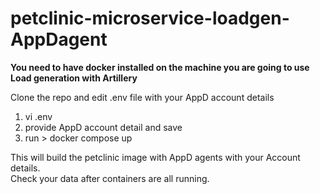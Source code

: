 # petclinic-microservice-loadgen-AppDagent


**You need to have docker installed on the machine you are going to use**
              **Load generation with Artillery**

Clone the repo and edit .env file with your AppD account details
1. vi .env
2. provide AppD account detail and save
3. run > docker compose up

This will build the petclinic image with AppD agents with your Account details.  
Check your data after containers are all running.

